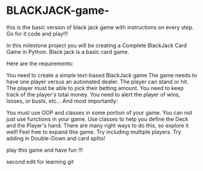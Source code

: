 # BLACKJACK-game-

this is the basic version of black jack game with instructions on every step. Go for it code and play!!!

In this milestone project you will be creating a Complete BlackJack Card Game in Python.
Black jack is a basic card game.

Here are the requirements:

You need to create a simple text-based BlackJack game
The game needs to have one player versus an automated dealer.
The player can stand or hit.
The player must be able to pick their betting amount.
You need to keep track of the player's total money.
You need to alert the player of wins, losses, or busts, etc...
And most importantly:

You must use OOP and classes in some portion of your game. You can not just use functions in your game. Use classes to help you define the Deck and the Player's hand. There are many right ways to do this, so explore it well!
Feel free to expand this game. Try including multiple players. Try adding in Double-Down and card splits!

play this game and have fun !!!

second edit for learning git
